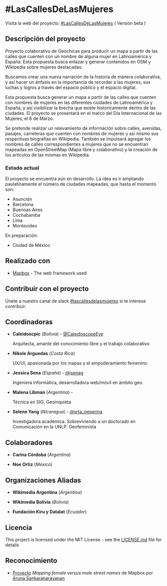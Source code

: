 # #LasCallesDeLasMujeres

Visita la web del proyecto: [#LasCallesDeLasMujeres](https://geochicasosm.github.io/lascallesdelasmujeres/) ( Versión beta )

## Descripción del proyecto

Proyecto colaborativo de Geochicas para producir un mapa a partir de las calles que cuenten con un nombre de alguna mujer en Latinoamérica y España. Esta propuesta busca enlazar y generar contenidos en OSM y Wikipedia sobre mujeres destacadas.

Buscamos crear una nueva narración de la historia de manera colaborativa, y así hacer un énfasis en la importancia de recordar a las mujeres, sus luchas y logros a través del espacio público y el espacio digital.

Esta propuesta busca generar un mapa a partir de las calles que cuenten con nombres de mujeres en las diferentes ciudades de Latinoamérica y España, y así visibilizar la brecha que existe históricamente dentro de las ciudades. El proyecto se presentará en el marco del Día Internacional de las Mujeres, el 8 de Marzo. 

Se pretende realizar un relevamiento de información sobre calles, avenidas, pasajes, carreteras que cuenten con nombres de mujeres y así mismo sus respectivas biografías en Wikipedia. También se impulsará agregar los nombres de calles correspondientes a mujeres que no se encuentran mapeadas en OpenStreetMap (Mapa libre y colaborativo) y la creación de los artículos de las mismas en Wikipedia.


### Estado actual

El proyecto se encuentra aún en desarrollo. La idea es ir ampliando paulatinamente el número de ciudades mapeadas, que hasta el momento son:

- Asunción
- Barcelona
- Buenoas Aires
- Cochabamba
- Lima
- Montevideo


En preparación:
- Ciudad de México


## Realizado con

* [Mapbox](https://www.mapbox.com/) - The web framework used


## Contribuir con el proyecto

Únete a nuestro canal de slack [#lascallesdelasmujeres](https://join.slack.com/t/geochicas-osm/shared_invite/enQtMzIzMzUyMDQyNjczLTU0YjYzNTQ2ZWRkOWQwZGJlNGY4NjhmODY4Y2M2M2Y2MDM3M2EyZTg4NWI0ODY2ZWRhZGIyN2JjMDc0ZDdlODE) si te interesa contribuir.


## Coordinadoras


* **Caleidoscpic** (*Bolivia*) - [@CaleidoscopeEye](http://www.fotonostra.com/glosario/arroba.htm) 
    
    Arquitecta, amante  del conocimiento libre y el trabajo colaborativo

* **Nikole Arguedas** (*Costa Rica*)  
    
    UX/UI, apasionada por los mapas y el empoderamiento femenino.

* **Jessica Sena** (*España*) - [@jsenag](https://jessisena.github.io/myprofile/) 
    
    Ingeniera informática, desarrolladora web/móvil en ámbito geo.

* **Malena Libman** (*Argentina*) -  
    
    Técnica en SIG, Geoinquieta

* **Selene Yang** (*Nicaragua*) - [@srta_peperina](https://twitter.com/Srta_Peperina)
    
    Investigadora académica. Sobreviviendo a un doctorado en Comunicación en la UNLP. Geofeminista     
    
## Colaboradores


* **Carina Córdoba** (*Argentina*)

* **Noe Ortiz** (*México*)


## Organizaciones Aliadas

* **Wikimedia Argentina** (*Argentina*)

* **Wikimedia Bolivia** (*Bolivia*)

* **Fundación Kiru y Datalat** (*Ecuador*)


## Licencia

This project is licensed under the MIT License - see the [LICENSE.md](LICENSE.md) file for details

## Reconocimiento

* [Proyecto](https://blog.mapbox.com/mapping-female-versus-male-street-names-b4654c1e00d5) _Mapping female versus male street names_ de Mapbox por [Aruna Sankaranarayanan](https://www.mapbox.com/about/team/aruna-sankaranarayanan/) 


